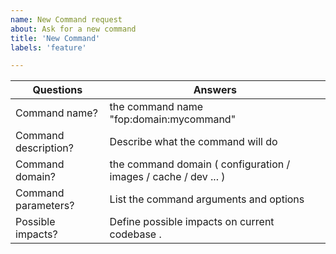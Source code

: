 ```yaml
---
name: New Command request
about: Ask for a new command
title: 'New Command'
labels: 'feature'

---
```


| Questions         | Answers
| ----------------- | -------------------------------------------------------
| Command name?      | the command name "fop:domain:mycommand"
| Command description?   | Describe what the command will do
| Command domain?  | the command domain ( configuration / images / cache / dev ... )
| Command parameters?   | List the command arguments and options
| Possible impacts? | Define possible impacts on current codebase .